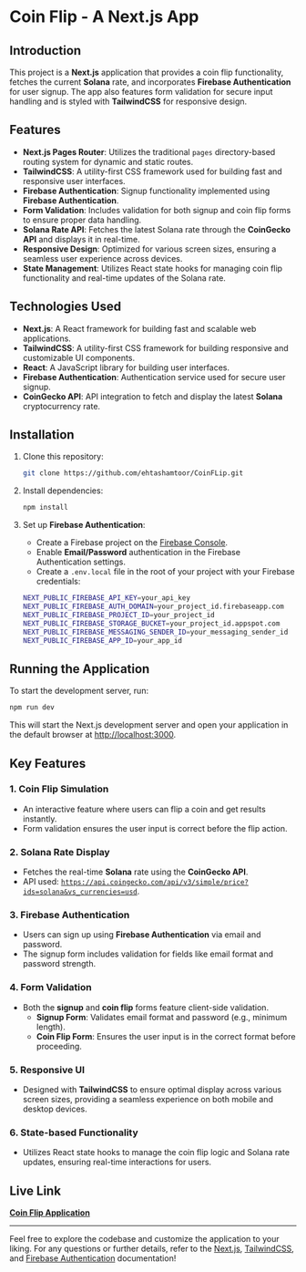 # Coin Flip - A Next.js App

## Introduction

This project is a **Next.js** application that provides a coin flip functionality, fetches the current **Solana** rate, and incorporates **Firebase Authentication** for user signup. The app also features form validation for secure input handling and is styled with **TailwindCSS** for responsive design.

## Features

- **Next.js Pages Router**: Utilizes the traditional `pages` directory-based routing system for dynamic and static routes.
- **TailwindCSS**: A utility-first CSS framework used for building fast and responsive user interfaces.
- **Firebase Authentication**: Signup functionality implemented using **Firebase Authentication**.
- **Form Validation**: Includes validation for both signup and coin flip forms to ensure proper data handling.
- **Solana Rate API**: Fetches the latest Solana rate through the **CoinGecko API** and displays it in real-time.
- **Responsive Design**: Optimized for various screen sizes, ensuring a seamless user experience across devices.
- **State Management**: Utilizes React state hooks for managing coin flip functionality and real-time updates of the Solana rate.

## Technologies Used

- **Next.js**: A React framework for building fast and scalable web applications.
- **TailwindCSS**: A utility-first CSS framework for building responsive and customizable UI components.
- **React**: A JavaScript library for building user interfaces.
- **Firebase Authentication**: Authentication service used for secure user signup.
- **CoinGecko API**: API integration to fetch and display the latest **Solana** cryptocurrency rate.

## Installation

1. Clone this repository:

   ```bash
   git clone https://github.com/ehtashamtoor/CoinFLip.git
   ```

2. Install dependencies:

   ```bash
   npm install
   ```

3. Set up **Firebase Authentication**:
   - Create a Firebase project on the [Firebase Console](https://console.firebase.google.com/).
   - Enable **Email/Password** authentication in the Firebase Authentication settings.
   - Create a `.env.local` file in the root of your project with your Firebase credentials:

   ```bash
   NEXT_PUBLIC_FIREBASE_API_KEY=your_api_key
   NEXT_PUBLIC_FIREBASE_AUTH_DOMAIN=your_project_id.firebaseapp.com
   NEXT_PUBLIC_FIREBASE_PROJECT_ID=your_project_id
   NEXT_PUBLIC_FIREBASE_STORAGE_BUCKET=your_project_id.appspot.com
   NEXT_PUBLIC_FIREBASE_MESSAGING_SENDER_ID=your_messaging_sender_id
   NEXT_PUBLIC_FIREBASE_APP_ID=your_app_id
   ```

## Running the Application

To start the development server, run:

```bash
npm run dev
```

This will start the Next.js development server and open your application in the default browser at [http://localhost:3000](http://localhost:3000).

## Key Features

### 1. **Coin Flip Simulation**
   - An interactive feature where users can flip a coin and get results instantly.
   - Form validation ensures the user input is correct before the flip action.

### 2. **Solana Rate Display**
   - Fetches the real-time **Solana** rate using the **CoinGecko API**.
   - API used: [`https://api.coingecko.com/api/v3/simple/price?ids=solana&vs_currencies=usd`](https://api.coingecko.com/api/v3/simple/price?ids=solana&vs_currencies=usd).

### 3. **Firebase Authentication**
   - Users can sign up using **Firebase Authentication** via email and password.
   - The signup form includes validation for fields like email format and password strength.

### 4. **Form Validation**
   - Both the **signup** and **coin flip** forms feature client-side validation.
     - **Signup Form**: Validates email format and password (e.g., minimum length).
     - **Coin Flip Form**: Ensures the user input is in the correct format before proceeding.

### 5. **Responsive UI**
   - Designed with **TailwindCSS** to ensure optimal display across various screen sizes, providing a seamless experience on both mobile and desktop devices.

### 6. **State-based Functionality**
   - Utilizes React state hooks to manage the coin flip logic and Solana rate updates, ensuring real-time interactions for users.

## Live Link

[**Coin Flip Application**](https://coin-flip-jade.vercel.app/)

---

Feel free to explore the codebase and customize the application to your liking. For any questions or further details, refer to the [Next.js](https://nextjs.org/docs), [TailwindCSS](https://tailwindcss.com/docs), and [Firebase Authentication](https://firebase.google.com/docs/auth) documentation!

